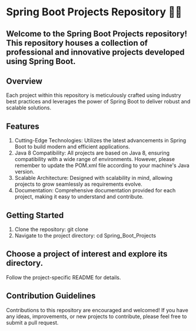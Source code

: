 # Spring Boot Projects Repository 🌱🥾
## Welcome to the Spring Boot Projects repository! This repository houses a collection of professional and innovative projects developed using Spring Boot.

## Overview
Each project within this repository is meticulously crafted using industry best practices and leverages the power of Spring Boot to deliver robust and scalable solutions.

## Features
1. Cutting-Edge Technologies: Utilizes the latest advancements in Spring Boot to build modern and efficient applications.
2. Java 8 Compatibility: All projects are based on Java 8, ensuring compatibility with a wide range of environments. However, please remember to update the POM.xml file according to your machine's Java version.
3. Scalable Architecture: Designed with scalability in mind, allowing projects to grow seamlessly as requirements evolve.
4. Documentation: Comprehensive documentation provided for each project, making it easy to understand and contribute.

## Getting Started
1. Clone the repository: git clone <repository-url>
2. Navigate to the project directory: cd Spring_Boot_Projects

## Choose a project of interest and explore its directory.

Follow the project-specific README for details.

## Contribution Guidelines
Contributions to this repository are encouraged and welcomed! If you have any ideas, improvements, or new projects to contribute, please feel free to submit a pull request.

